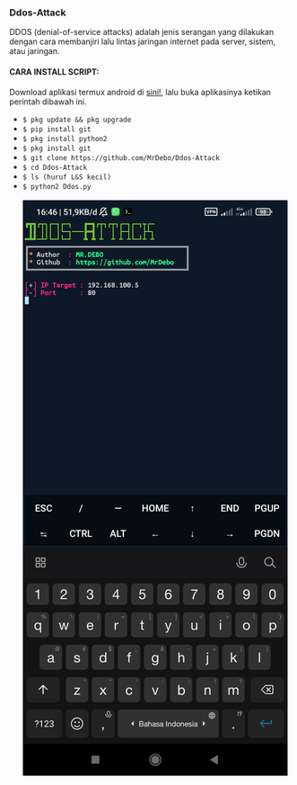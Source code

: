 ### Ddos-Attack

DDOS (denial-of-service attacks) adalah jenis serangan yang dilakukan dengan cara membanjiri lalu lintas jaringan internet pada server, sistem, atau jaringan.
#### CARA INSTALL SCRIPT:

Download aplikasi termux android di [sini!](https://f-droid.org/repo/com.termux_118.apk), lalu buka aplikasinya ketikan perintah dibawah ini.
<ul>
<li><code>$ pkg update && pkg upgrade</code></li>
<li><code>$ pip install git</code></li>
<li><code>$ pkg install python2</code></li>
<li><code>$ pkg install git</code></li>
<li><code>$ git clone https://github.com/MrDebo/Ddos-Attack</code></li>
<li><code>$ cd Ddos-Attack</code></li>
<li><code>$ ls (huruf L&S kecil)</code></li>
<li><code>$ python2 Ddos.py</code></li>
<br/>
<img src="https://github.com/MrDebo/Ddos-Attack/blob/master/Screenshot_2022-09-21-16-46-01-808_com.termux.jpg" />
